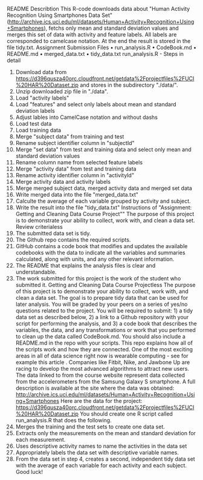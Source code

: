 README
Describtion
This R-code downloads data about "Human Activity Recognition Using Smartphones Data Set" (http://archive.ics.uci.edu/ml/datasets/Human+Activity+Recognition+Using+Smartphones), fetchs only mean and standard deviation values and merges this set of data with activity and feature labels. All labels are corresponded to camelcase notation. At the end the result is stored in the file tidy.txt.
Assignment Submission Files
•	run_analysis.R
•	CodeBook.md
•	README.md
•	merged_data.txt
•	tidy_data.txt
run_analysis.R - Steps in detail
1.	Download data from https://d396qusza40orc.cloudfront.net/getdata%2Fprojectfiles%2FUCI%20HAR%20Dataset.zip and stores in the subdirectory "./data/".
2.	Unzip downloaded zip file in "./data".
3.	Load "activity labels"
4.	Load "features" and select only labels about mean and standard deviation labels
5.	Adjust lables into CamelCase notation and without dashs
6.	Load test data
7.	Load training data
8.	Merge "subject data" from training and test
9.	Rename subject identifier column in "subjectId"
10.	Merge "set data" from test and training data and select only mean and standard deviation values
11.	Rename column name from selected feature labels
12.	Merge "activity data" from test and training data
13.	Rename activity identifier column in "activityId"
14.	Merge activity data and activity labels
15.	Merge merged subject data, merged activity data and merged set data
16.	Write merged data into the file "merged_data.txt"
17.	Calculte the average of each variable grouped by activity and subject.
18.	Write the result into the file "tidy_data.txt"
Instructions of "Assignment: Getting and Cleaning Data Course Project""
The purpose of this project is to demonstrate your ability to collect, work with, and clean a data set.
Review criterialess
1.	The submitted data set is tidy.
2.	The Github repo contains the required scripts.
3.	GitHub contains a code book that modifies and updates the available codebooks with the data to indicate all the variables and summaries calculated, along with units, and any other relevant information.
4.	The README that explains the analysis files is clear and understandable.
5.	The work submitted for this project is the work of the student who submitted it.
Getting and Cleaning Data Course Projectless
The purpose of this project is to demonstrate your ability to collect, work with, and clean a data set. The goal is to prepare tidy data that can be used for later analysis. You will be graded by your peers on a series of yes/no questions related to the project. You will be required to submit: 1) a tidy data set as described below, 2) a link to a Github repository with your script for performing the analysis, and 3) a code book that describes the variables, the data, and any transformations or work that you performed to clean up the data called CodeBook.md. You should also include a README.md in the repo with your scripts. This repo explains how all of the scripts work and how they are connected.
One of the most exciting areas in all of data science right now is wearable computing - see for example this article . Companies like Fitbit, Nike, and Jawbone Up are racing to develop the most advanced algorithms to attract new users. The data linked to from the course website represent data collected from the accelerometers from the Samsung Galaxy S smartphone. A full description is available at the site where the data was obtained:
http://archive.ics.uci.edu/ml/datasets/Human+Activity+Recognition+Using+Smartphones
Here are the data for the project:
https://d396qusza40orc.cloudfront.net/getdata%2Fprojectfiles%2FUCI%20HAR%20Dataset.zip
You should create one R script called run_analysis.R that does the following.
1.	Merges the training and the test sets to create one data set.
2.	Extracts only the measurements on the mean and standard deviation for each measurement.
3.	Uses descriptive activity names to name the activities in the data set
4.	Appropriately labels the data set with descriptive variable names.
5.	From the data set in step 4, creates a second, independent tidy data set with the average of each variable for each activity and each subject. Good luck!


